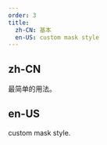 ```yaml
---
order: 3
title:
  zh-CN: 基本
  en-US: custom mask style
---
```


## zh-CN

最简单的用法。

## en-US

custom mask style.
